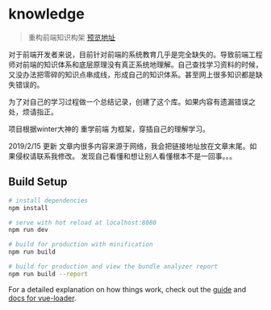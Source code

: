 # knowledge

> 重构前端知识构架
[预览地址](https://zhl1232.github.io/frontendKnowledge/)

对于前端开发者来说，目前针对前端的系统教育几乎是完全缺失的。导致前端工程师对前端的知识体系和底层原理没有真正系统地理解。自己查找学习资料的时候，又没办法把零碎的知识点串成线，形成自己的知识体系。甚至网上很多知识都是缺失错误的。

为了对自己的学习过程做一个总结记录，创建了这个库。如果内容有遗漏错误之处，烦请指正。

项目根据winter大神的 重学前端 为框架，穿插自己的理解学习。

2019/2/15 更新
文章内很多内容来源于网络，我会把链接地址放在文章末尾。如果侵权请联系我修改。
发现自己看懂和想让别人看懂根本不是一回事。。。

## Build Setup

``` bash
# install dependencies
npm install

# serve with hot reload at localhost:8080
npm run dev

# build for production with minification
npm run build

# build for production and view the bundle analyzer report
npm run build --report
```

For a detailed explanation on how things work, check out the [guide](http://vuejs-templates.github.io/webpack/) and [docs for vue-loader](http://vuejs.github.io/vue-loader).
